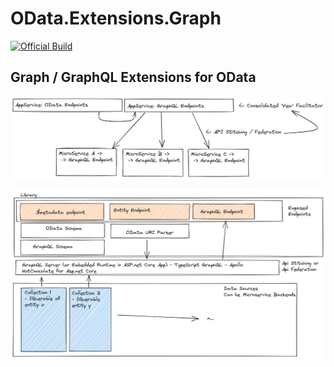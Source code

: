 # OData.Extensions.Graph

[![Official Build](https://github.com/tsharp/OData.Extensions.Graph/actions/workflows/dotnet_official.yml/badge.svg?branch=main)](https://github.com/tsharp/OData.Extensions.Graph/actions/workflows/dotnet_official.yml)

## Graph / GraphQL Extensions for OData

![High Level Architecture - Microservices](./docs/assets/high-level-2.png)

![High Level Architecture - Module Breakdown](./docs/assets/high-level-1.png)
